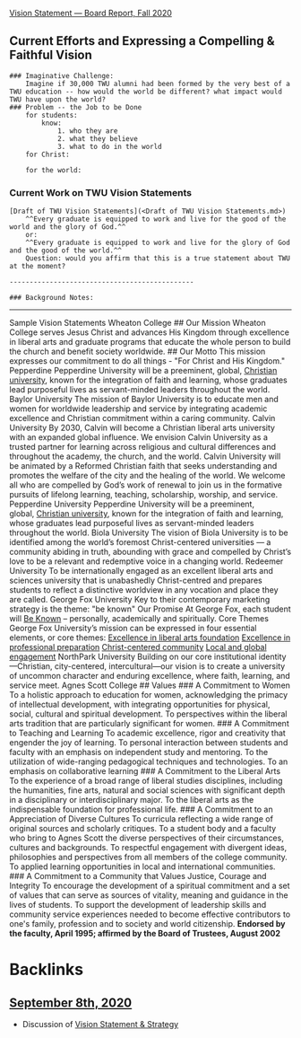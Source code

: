 [Vision Statement — Board Report, Fall 2020](<Vision Statement — Board Report, Fall 2020.md>)
## Current Efforts and Expressing a Compelling & Faithful Vision
    ### Imaginative Challenge:
        Imagine if 30,000 TWU alumni had been formed by the very best of a TWU education -- how would the world be different? what impact would TWU have upon the world?
    ### Problem -- the Job to be Done
        for students: 
            know:
                1. who they are
                2. what they believe
                3. what to do in the world
        for Christ:
            
        for the world: 
        
### Current Work on TWU Vision Statements
    [Draft of TWU Vision Statements](<Draft of TWU Vision Statements.md>)
        ^^Every graduate is equipped to work and live for the good of the world and the glory of God.^^
        or:
        ^^Every graduate is equipped to work and live for the glory of God and the good of the world.^^
        Question: would you affirm that this is a true statement about TWU at the moment?
        
    ----------------------------------------------
    
    ### Background Notes: 
    

--------------------------------------
Sample Vision Statements
    Wheaton College
        ## Our Mission
        Wheaton College serves Jesus Christ and advances His Kingdom through excellence in liberal arts and graduate programs that educate the whole person to build the church and benefit society worldwide.
        ## Our Motto
        This mission expresses our commitment to do all things - "For Christ and His Kingdom."
    Pepperdine
        Pepperdine University will be a preeminent, global, [Christian university](https://www.pepperdine.edu/spiritual-life/christian-university/), known for the integration of faith and learning, whose graduates lead purposeful lives as servant-minded leaders throughout the world.
    Baylor University
        The mission of Baylor University is to educate men and women for worldwide leadership and service by integrating academic excellence and Christian commitment within a caring community.
    Calvin University
        By 2030, Calvin will become a Christian liberal arts university with an expanded global influence. We envision Calvin University as a trusted partner for learning across religious and cultural differences and throughout the academy, the church, and the world. Calvin University will be animated by a Reformed Christian faith that seeks understanding and promotes the welfare of the city and the healing of the world. We welcome all who are compelled by God’s work of renewal to join us in the formative pursuits of lifelong learning, teaching, scholarship, worship, and service.
    Pepperdine University
        Pepperdine University will be a preeminent, global, [Christian university](https://www.pepperdine.edu/spiritual-life/christian-university/), known for the integration of faith and learning, whose graduates lead purposeful lives as servant-minded leaders throughout the world.
    Biola University
        The vision of Biola University is to be identified among the world’s foremost Christ-centered universities — a community abiding in truth, abounding with grace and compelled by Christ’s love to be a relevant and redemptive voice in a changing world.
    Redeemer University
        To be internationally engaged as an excellent liberal arts and sciences university that is unabashedly Christ-centred and prepares students to reflect a distinctive worldview in any vocation and place they are called.
    George Fox University
        Key to their contemporary marketing strategy is the theme: "be known"
            Our Promise
                At George Fox, each student will [Be Known](https://www.georgefox.edu/be-known/index.html) – personally, academically and spiritually.
            Core Themes
                George Fox University’s mission can be expressed in four essential elements, or core themes:
                    [Excellence in liberal arts foundation](https://www.georgefox.edu/about/mission_vision_values/core-themes.html[core-theme-1](<core-theme-1.md>))
                    [Excellence in professional preparation](https://www.georgefox.edu/about/mission_vision_values/core-themes.html[core-theme-2](<core-theme-2.md>))
                    [Christ-centered community](https://www.georgefox.edu/about/mission_vision_values/core-themes.html[core-theme-3](<core-theme-3.md>))
                    [Local and global engagement](https://www.georgefox.edu/about/mission_vision_values/core-themes.html[core-theme-4](<core-theme-4.md>))
    NorthPark University
        Building on our core institutional identity—Christian, city-centered, intercultural—our vision is to create a university of uncommon character and enduring excellence, where faith, learning, and service meet.
    Agnes Scott College
        ## Values
        ### A Commitment to Women
        To a holistic approach to education for women, acknowledging the primacy of intellectual development, with integrating opportunities for physical, social, cultural and spiritual development.
        To perspectives within the liberal arts tradition that are particularly significant for women.
        ### A Commitment to Teaching and Learning
            To academic excellence, rigor and creativity that engender the joy of learning.
            To personal interaction between students and faculty with an emphasis on independent study and mentoring.
            To the utilization of wide-ranging pedagogical techniques and technologies.
            To an emphasis on collaborative learning
        ### A Commitment to the Liberal Arts
            To the experience of a broad range of liberal studies disciplines, including the humanities, fine arts, natural and social sciences with significant depth in a disciplinary or interdisciplinary major.
            To the liberal arts as the indispensable foundation for professional life.
        ### A Commitment to an Appreciation of Diverse Cultures
            To curricula reflecting a wide range of original sources and scholarly critiques.
            To a student body and a faculty who bring to Agnes Scott the diverse perspectives of their circumstances, cultures and backgrounds.
            To respectful engagement with divergent ideas, philosophies and perspectives from all members of the college community.
            To applied learning opportunities in local and international communities.
        ### A Commitment to a Community that Values Justice, Courage and Integrity
            To encourage the development of a spiritual commitment and a set of values that can serve as sources of vitality, meaning and guidance in the lives of students.
            To support the development of leadership skills and community service experiences needed to become effective contributors to one's family, profession and to society and world citizenship.
        __Endorsed by the faculty, April 1995; affirmed by the Board of Trustees, August 2002__
        [](https://www.agnesscott.edu/about/mission-values.html#)

# Backlinks
## [September 8th, 2020](<September 8th, 2020.md>)
- Discussion of [Vision Statement & Strategy](<Vision Statement & Strategy.md>)

